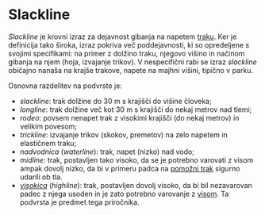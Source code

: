 # Slackline

_Slackline_ je krovni izraz za dejavnost gibanja na napetem [traku](/trak). Ker
je definicija tako široka, izraz pokriva več poddejavnosti, ki so opredeljene s
svojimi specifikami: na primer z dolžino traku, njegovo višino in načinom
gibanja na njem (hoja, izvajanje trikov). V nespecifični rabi se izraz
_slackline_ običajno nanaša na krajše trakove, napete na majhni višini, tipično
v parku.

Osnovna razdelitev na podvrste je:

- _slackline_: trak dolžine do 30 m s krajišči do višine človeka;
- _longline_: trak dolžine več kot 30 m s krajišči do nekaj metrov nad tlemi;
- _rodeo_: povsem nenapet trak z visokimi krajišči (do nekaj metrov) in velikim povesom;
- _trickline_: izvajanje trikov (skokov, premetov) na zelo napetem in elastičnem traku;
- *nadvodnica* (_waterline_): trak, napet (nizko) nad vodo;
- _midline_: trak, postavljen tako visoko, da se je potrebno varovati z visom ampak dovolj nizko, da bi v primeru padca na [pomožni trak](/pomozni-trak) sigurno udarili ob tla.
- *[visokica](/visokica)* (_highline_): trak, postavljen dovolj visoko, da bi bil nezavarovan padec z njega usoden in je zato potrebno varovanje z [visom](/vis). Ta podvrsta je predmet tega priročnika.
